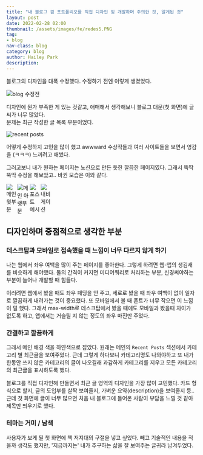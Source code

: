 ```yaml
---
title: "내 블로그 겸 포트폴리오를 직접 디자인 및 개발하며 주의한 것, 알게된 것"
layout: post
date: 2022-02-28 02:00
thumbnail: /assets/images/fe/redes5.PNG
tag:
- blog
nav-class: blog
category: blog
author: Hailey Park
description: 
---
```


블로그의 디자인을 대폭 수정했다. 수정하기 전엔 이렇게 생겼었다.

![blog 수정전 ]({{site.baseurl}}/assets/images/fe/toomanywords.gif)

디자인에 뭔가 부족한 게 있는 것같고, 애매해서 생각해보니 블로그 대문(첫 화면)에 글씨가 너무 많았다.   
문제는 최근 작성한 글 목록 부분이었다.  

![recent posts]({{site.baseurl}}/assets/images/blog/rp.png)

어떻게 수정하지 고민을 많이 했고 awwward 수상작들과 여러 사이트들을 보면서 영감을 (ㅋㅋㅋ) 느끼려고 애썼다. 

그러고보니 내가 원하는 페이지는 노션으로 만든 듯한 깔끔한 페이지였다. 그래서 뚝딱뚝딱 수정을 해보았고.. 바뀐 모습은 이와 같다.

<div style='display:flex;align-items: flex-start;width:calc(24% - 3px);'>
    <img alt='메인 윗부분' src='{{site.baseurl}}/assets/images/fe/redes5.PNG' />
    <img alt='메인 아랫부분' src='{{site.baseurl}}/assets/images/fe/redes4.PNG' />
    <img alt='포스트 예시' src='{{site.baseurl}}/assets/images/fe/redes1.PNG' />
    <img alt='내비게이션' src='{{site.baseurl}}/assets/images/fe/redes2.PNG' />
</div>

## 디자인하며 중점적으로 생각한 부분

### 데스크탑과 모바일로 접속했을 때 느낌이 너무 다르지 않게 하기

나는 웹에서 좌우 여백을 많이 주는 페이지를 좋아한다. 그렇게 하려면 웹-앱의 생김새를 비슷하게 해야했다. 둘의 간격이 커지면 미디어쿼리로 처리하는 부분, 신경써야하는 부분이 늘어나 개발할 때 힘들다.

이러려면 웹에서 봤을 때도 좌우 패딩을 안 주고, 세로로 봤을 때 좌우 여백이 없이 일자로 깔끔하게 내려가는 것이 중요했다.
또 모바일에서 볼 때 폰트가 너무 작으면 이 느낌이 덜 했다. 그래서 max-width로 데스크탑에서 봤을 때에도 모바일과 봤을때 차이가 없도록 하고, 앱에서는 거슬릴 지 않는 정도의 좌우 마진만 주었다.

### 간결하고 깔끔하게

그래서 메인 배경 색을 하얀색으로 잡았다. 원래는 메인의 ```Recent Posts``` 섹션에서 카테고리 별 최근글을 보여주었다. 근데 그렇게 하다보니 카테고리명도 나와야하고 또 내가 한동안 쓰지 않은 카테고리의 글이 나오길래 과감하게 카테고리를 지우고 모든 카테고리의 최근글을 표시하도록 했다.

블로그를 직접 디자인해 만들면서 최근 글 영역의 디자인을 가장 많이 고민했다. 카드 형식으로 할지, 글의 도입부를 살짝 보여줄지, 가벼운 요약(description)을 보여줄지 등.. 근데 첫 화면에 글이 너무 많으면 처음 내 블로그에 들어온 사람이 부담을 느낄 것 같아 제목만 띄우기로 했다.

### 테마는 거미 / 남색

사용자가 보게 될 첫 화면에 책 저지대의 구절을 넣고 싶었다. 빼고 기술적인 내용을 적을까 생각도 했지만, '지금까지는' 내가 추구하는 삶을 잘 보여주는 글귀라 남겨두었다.

